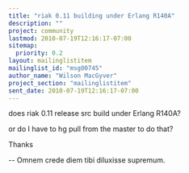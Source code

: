```yaml
---
title: "riak 0.11 building under Erlang R140A"
description: ""
project: community
lastmod: 2010-07-19T12:16:17-07:00
sitemap:
  priority: 0.2
layout: mailinglistitem
mailinglist_id: "msg00745"
author_name: "Wilson MacGyver"
project_section: "mailinglistitem"
sent_date: 2010-07-19T12:16:17-07:00
---
```



does riak 0.11 release src build under Erlang R140A?

or do I have to hg pull from the master to do that?

Thanks

-- 
Omnem crede diem tibi diluxisse supremum.

